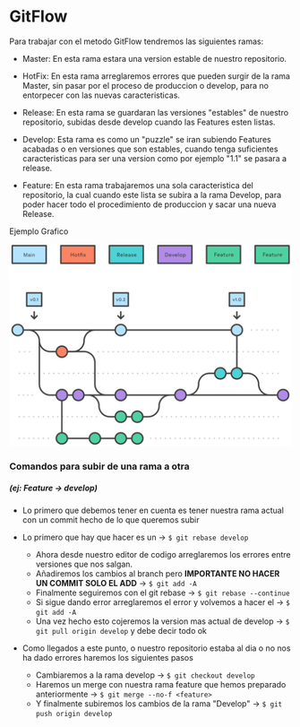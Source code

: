 # GitFlow

Para trabajar con el metodo GitFlow tendremos las siguientes ramas:
- Master: En esta rama estara una version estable de nuestro repositorio.

- HotFix: En esta rama arreglaremos errores que pueden surgir de la rama Master, sin pasar por el proceso de produccion o develop, para no entorpecer con las nuevas caracteristicas.

- Release: En esta rama se guardaran las versiones "estables" de nuestro repositorio, subidas desde develop cuando las Features esten listas.

- Develop: Esta rama es como un "puzzle" se iran subiendo Features acabadas o en versiones que son estables, cuando tenga suficientes caracteristicas para ser una version como por ejemplo "1.1" se pasara a release.

- Feature: En esta rama trabajaremos una sola caracteristica del repositorio, la cual cuando este lista se subira a la rama Develop, para poder hacer todo el procedimiento de produccion y sacar una nueva Release.


Ejemplo Grafico

![GraphicExample](media/ejemplo%20grafico%20branches.svg)


### Comandos para subir de una rama a otra
##### (ej: Feature -> develop)

- Lo primero que debemos tener en cuenta es tener nuestra rama actual con un commit hecho de lo que queremos subir

- Lo primero que hay que hacer es un -> ```$ git rebase develop```
    - Ahora desde nuestro editor de codigo arreglaremos los errores entre versiones que nos salgan.
    - Añadiremos los cambios al branch pero **IMPORTANTE NO HACER UN COMMIT SOLO EL ADD** -> ```$ git add -A```
    - Finalmente seguiremos con el git rebase -> ```$ git rebase --continue```
    - Si sigue dando error arreglaremos el error y volvemos a hacer el -> ```$ git add -A```
    - Una vez hecho esto cojeremos la version mas actual de develop -> ```$ git pull origin develop``` y debe decir todo ok

- Como llegados a este punto, o nuestro repositorio estaba al dia o no nos ha dado errores haremos los siguientes pasos
    - Cambiaremos a la rama develop -> ```$ git checkout develop```
    - Haremos un merge con nuestra rama feature que hemos preparado anteriormente -> ```$ git merge --no-f <feature>```
    - Y finalmente subiremos los cambios de la rama "Develop" -> ```$ git push origin develop```